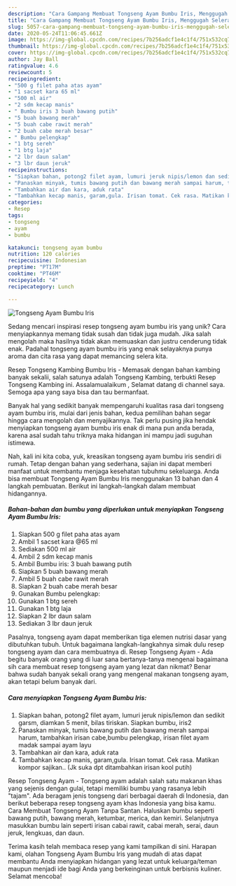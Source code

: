 ```yaml
---
description: "Cara Gampang Membuat Tongseng Ayam Bumbu Iris, Menggugah Selera"
title: "Cara Gampang Membuat Tongseng Ayam Bumbu Iris, Menggugah Selera"
slug: 5057-cara-gampang-membuat-tongseng-ayam-bumbu-iris-menggugah-selera
date: 2020-05-24T11:06:45.661Z
image: https://img-global.cpcdn.com/recipes/7b256adcf1e4c1f4/751x532cq70/tongseng-ayam-bumbu-iris-foto-resep-utama.jpg
thumbnail: https://img-global.cpcdn.com/recipes/7b256adcf1e4c1f4/751x532cq70/tongseng-ayam-bumbu-iris-foto-resep-utama.jpg
cover: https://img-global.cpcdn.com/recipes/7b256adcf1e4c1f4/751x532cq70/tongseng-ayam-bumbu-iris-foto-resep-utama.jpg
author: Jay Ball
ratingvalue: 4.6
reviewcount: 5
recipeingredient:
- "500 g filet paha atas ayam"
- "1 sacset kara 65 ml"
- "500 ml air"
- "2 sdm kecap manis"
- " Bumbu iris 3 buah bawang putih"
- "5 buah bawang merah"
- "5 buah cabe rawit merah"
- "2 buah cabe merah besar"
- " Bumbu pelengkap"
- "1 btg sereh"
- "1 btg laja"
- "2 lbr daun salam"
- "3 lbr daun jeruk"
recipeinstructions:
- "Siapkan bahan, potong2 filet ayam, lumuri jeruk nipis/lemon dan sedikit garsm, diamkan 5 menit, bilas tiriskan. Siapkan bumbu, iris2"
- "Panaskan minyak, tumis bawang putih dan bawang merah sampai harum, tambahkan irisan cabe,bumbu pelengkap, irisan filet ayam madak sampai ayam layu"
- "Tambahkan air dan kara, aduk rata"
- "Tambahkan kecap manis, garam,gula. Irisan tomat. Cek rasa. Matikan kompor sajikan.. (Jk suka dpt ditambahkan irisan kool putih)"
categories:
- Resep
tags:
- tongseng
- ayam
- bumbu

katakunci: tongseng ayam bumbu 
nutrition: 120 calories
recipecuisine: Indonesian
preptime: "PT17M"
cooktime: "PT46M"
recipeyield: "4"
recipecategory: Lunch

---
```



![Tongseng Ayam Bumbu Iris](https://img-global.cpcdn.com/recipes/7b256adcf1e4c1f4/751x532cq70/tongseng-ayam-bumbu-iris-foto-resep-utama.jpg)

Sedang mencari inspirasi resep tongseng ayam bumbu iris yang unik? Cara menyiapkannya memang tidak susah dan tidak juga mudah. Jika salah mengolah maka hasilnya tidak akan memuaskan dan justru cenderung tidak enak. Padahal tongseng ayam bumbu iris yang enak selayaknya punya aroma dan cita rasa yang dapat memancing selera kita.

Resep Tongseng Kambing Bumbu Iris - Memasak dengan bahan kambing banyak sekalii, salah satunya adalah Tongseng Kambing, terbukti Resep Tongseng Kambing ini. Assalamualaikum , Selamat datang di channel saya. Semoga apa yang saya bisa dan tau bermanfaat.

Banyak hal yang sedikit banyak mempengaruhi kualitas rasa dari tongseng ayam bumbu iris, mulai dari jenis bahan, kedua pemilihan bahan segar hingga cara mengolah dan menyajikannya. Tak perlu pusing jika hendak menyiapkan tongseng ayam bumbu iris enak di mana pun anda berada, karena asal sudah tahu triknya maka hidangan ini mampu jadi suguhan istimewa.


Nah, kali ini kita coba, yuk, kreasikan tongseng ayam bumbu iris sendiri di rumah. Tetap dengan bahan yang sederhana, sajian ini dapat memberi manfaat untuk membantu menjaga kesehatan tubuhmu sekeluarga. Anda bisa membuat Tongseng Ayam Bumbu Iris menggunakan 13 bahan dan 4 langkah pembuatan. Berikut ini langkah-langkah dalam membuat hidangannya.

<!--inarticleads1-->

##### Bahan-bahan dan bumbu yang diperlukan untuk menyiapkan Tongseng Ayam Bumbu Iris:

1. Siapkan 500 g filet paha atas ayam
1. Ambil 1 sacset kara @65 ml
1. Sediakan 500 ml air
1. Ambil 2 sdm kecap manis
1. Ambil  Bumbu iris: 3 buah bawang putih
1. Siapkan 5 buah bawang merah
1. Ambil 5 buah cabe rawit merah
1. Siapkan 2 buah cabe merah besar
1. Gunakan  Bumbu pelengkap:
1. Gunakan 1 btg sereh
1. Gunakan 1 btg laja
1. Siapkan 2 lbr daun salam
1. Sediakan 3 lbr daun jeruk


Pasalnya, tongseng ayam dapat memberikan tiga elemen nutrisi dasar yang dibutuhkan tubuh. Untuk bagaimana langkah-langkahnya simak dulu resep tongseng ayam dan cara membuatnya di. Resep Tongseng Ayam - Ada begitu banyak orang yang di luar sana bertanya-tanya mengenai bagaimana sih cara membuat resep tongseng ayam yang lezat dan nikmat? Benar bahwa sudah banyak sekali orang yang mengenal makanan tongseng ayam, akan tetapi belum banyak dari. 

<!--inarticleads2-->

##### Cara menyiapkan Tongseng Ayam Bumbu Iris:

1. Siapkan bahan, potong2 filet ayam, lumuri jeruk nipis/lemon dan sedikit garsm, diamkan 5 menit, bilas tiriskan. Siapkan bumbu, iris2
1. Panaskan minyak, tumis bawang putih dan bawang merah sampai harum, tambahkan irisan cabe,bumbu pelengkap, irisan filet ayam madak sampai ayam layu
1. Tambahkan air dan kara, aduk rata
1. Tambahkan kecap manis, garam,gula. Irisan tomat. Cek rasa. Matikan kompor sajikan.. (Jk suka dpt ditambahkan irisan kool putih)


Resep Tongseng Ayam - Tongseng ayam adalah salah satu makanan khas yang sejenis dengan gulai, tetapi memiliki bumbu yang rasanya lebih &#34;tajam&#34;. Ada beragam jenis tongseng dari berbagai daerah di Indonesia, dan berikut beberapa resep tongseng ayam khas Indonesia yang bisa kamu. Cara Membuat Tongseng Ayam Tanpa Santan. Haluskan bumbu seperti bawang putih, bawang merah, ketumbar, merica, dan kemiri. Selanjutnya masukkan bumbu lain seperti irisan cabai rawit, cabai merah, serai, daun jeruk, lengkuas, dan daun. 

Terima kasih telah membaca resep yang kami tampilkan di sini. Harapan kami, olahan Tongseng Ayam Bumbu Iris yang mudah di atas dapat membantu Anda menyiapkan hidangan yang lezat untuk keluarga/teman maupun menjadi ide bagi Anda yang berkeinginan untuk berbisnis kuliner. Selamat mencoba!
